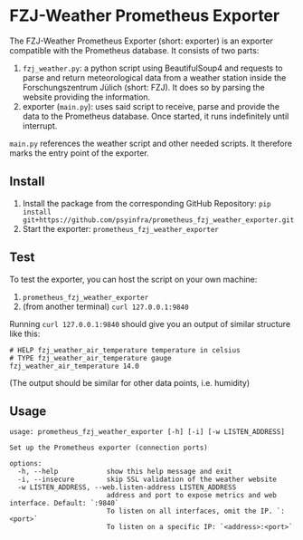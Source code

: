 # FZJ-Weather Prometheus Exporter
The FZJ-Weather Prometheus Exporter (short: exporter) is an exporter compatible
with the Prometheus database. It consists of two parts:
  1. `fzj_weather.py`: a python script using BeautifulSoup4 and requests to
     parse and return meteorological data from a weather station inside the
     Forschungszentrum Jülich (short: FZJ). It does so by parsing the website
     providing the information.
  2. exporter (`main.py`): uses said script to receive, parse and provide
     the data to the Prometheus database. Once started, it runs indefinitely until interrupt.

`main.py` references the weather script and other needed scripts. It therefore
marks the entry point of the exporter.

## Install
1. Install the package from the corresponding GitHub Repository:
    `pip install git+https://github.com/psyinfra/prometheus_fzj_weather_exporter.git`
2. Start the exporter:
    `prometheus_fzj_weather_exporter`

## Test
To test the exporter, you can host the script on your own machine:
  1. `prometheus_fzj_weather_exporter`
  2. (from another terminal) `curl 127.0.0.1:9840`

Running `curl 127.0.0.1:9840` should give you an output of similar structure
like this:
```
# HELP fzj_weather_air_temperature temperature in celsius
# TYPE fzj_weather_air_temperature gauge
fzj_weather_air_temperature 14.0
```
(The output should be similar for other data points, i.e. humidity)

## Usage
```
usage: prometheus_fzj_weather_exporter [-h] [-i] [-w LISTEN_ADDRESS]

Set up the Prometheus exporter (connection ports)

options:
  -h, --help            show this help message and exit
  -i, --insecure        skip SSL validation of the weather website
  -w LISTEN_ADDRESS, --web.listen-address LISTEN_ADDRESS
                        address and port to expose metrics and web interface. Default: `:9840`
                        To listen on all interfaces, omit the IP. `:<port>`
                        To listen on a specific IP: `<address>:<port>`
```
